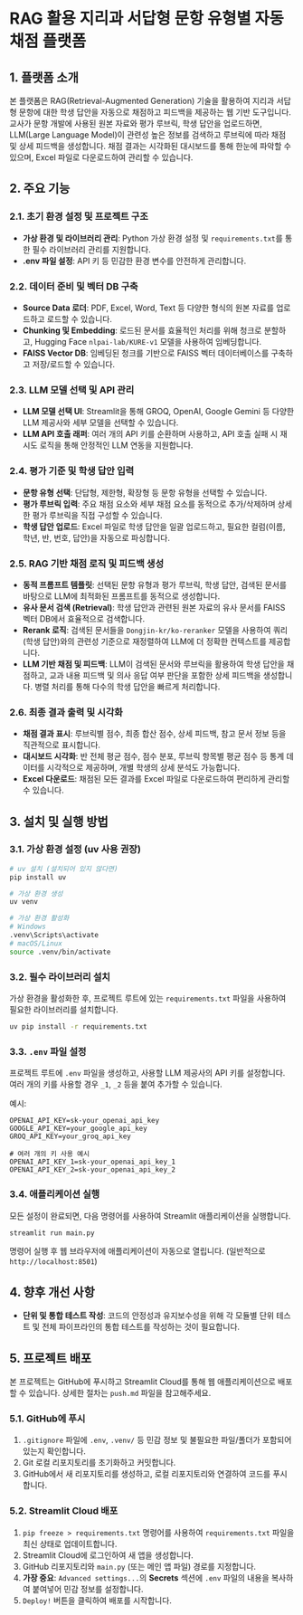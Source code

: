 # RAG 활용 지리과 서답형 문항 유형별 자동채점 플랫폼

## 1. 플랫폼 소개

본 플랫폼은 RAG(Retrieval-Augmented Generation) 기술을 활용하여 지리과 서답형 문항에 대한 학생 답안을 자동으로 채점하고 피드백을 제공하는 웹 기반 도구입니다. 교사가 문항 개발에 사용된 원본 자료와 평가 루브릭, 학생 답안을 업로드하면, LLM(Large Language Model)이 관련성 높은 정보를 검색하고 루브릭에 따라 채점 및 상세 피드백을 생성합니다. 채점 결과는 시각화된 대시보드를 통해 한눈에 파악할 수 있으며, Excel 파일로 다운로드하여 관리할 수 있습니다.

## 2. 주요 기능

### 2.1. 초기 환경 설정 및 프로젝트 구조
-   **가상 환경 및 라이브러리 관리**: Python 가상 환경 설정 및 `requirements.txt`를 통한 필수 라이브러리 관리를 지원합니다.
-   **.env 파일 설정**: API 키 등 민감한 환경 변수를 안전하게 관리합니다.

### 2.2. 데이터 준비 및 벡터 DB 구축
-   **Source Data 로더**: PDF, Excel, Word, Text 등 다양한 형식의 원본 자료를 업로드하고 로드할 수 있습니다.
-   **Chunking 및 Embedding**: 로드된 문서를 효율적인 처리를 위해 청크로 분할하고, Hugging Face `nlpai-lab/KURE-v1` 모델을 사용하여 임베딩합니다.
-   **FAISS Vector DB**: 임베딩된 청크를 기반으로 FAISS 벡터 데이터베이스를 구축하고 저장/로드할 수 있습니다.

### 2.3. LLM 모델 선택 및 API 관리
-   **LLM 모델 선택 UI**: Streamlit을 통해 GROQ, OpenAI, Google Gemini 등 다양한 LLM 제공사와 세부 모델을 선택할 수 있습니다.
-   **LLM API 호출 래퍼**: 여러 개의 API 키를 순환하며 사용하고, API 호출 실패 시 재시도 로직을 통해 안정적인 LLM 연동을 지원합니다.

### 2.4. 평가 기준 및 학생 답안 입력
-   **문항 유형 선택**: 단답형, 제한형, 확장형 등 문항 유형을 선택할 수 있습니다.
-   **평가 루브릭 입력**: 주요 채점 요소와 세부 채점 요소를 동적으로 추가/삭제하며 상세한 평가 루브릭을 직접 구성할 수 있습니다.
-   **학생 답안 업로드**: Excel 파일로 학생 답안을 일괄 업로드하고, 필요한 컬럼(이름, 학년, 반, 번호, 답안)을 자동으로 파싱합니다.

### 2.5. RAG 기반 채점 로직 및 피드백 생성
-   **동적 프롬프트 템플릿**: 선택된 문항 유형과 평가 루브릭, 학생 답안, 검색된 문서를 바탕으로 LLM에 최적화된 프롬프트를 동적으로 생성합니다.
-   **유사 문서 검색 (Retrieval)**: 학생 답안과 관련된 원본 자료의 유사 문서를 FAISS 벡터 DB에서 효율적으로 검색합니다.
-   **Rerank 로직**: 검색된 문서들을 `Dongjin-kr/ko-reranker` 모델을 사용하여 쿼리(학생 답안)와의 관련성 기준으로 재정렬하여 LLM에 더 정확한 컨텍스트를 제공합니다.
-   **LLM 기반 채점 및 피드백**: LLM이 검색된 문서와 루브릭을 활용하여 학생 답안을 채점하고, 교과 내용 피드백 및 의사 응답 여부 판단을 포함한 상세 피드백을 생성합니다. 병렬 처리를 통해 다수의 학생 답안을 빠르게 처리합니다.

### 2.6. 최종 결과 출력 및 시각화
-   **채점 결과 표시**: 루브릭별 점수, 최종 합산 점수, 상세 피드백, 참고 문서 정보 등을 직관적으로 표시합니다.
-   **대시보드 시각화**: 반 전체 평균 점수, 점수 분포, 루브릭 항목별 평균 점수 등 통계 데이터를 시각적으로 제공하며, 개별 학생의 상세 분석도 가능합니다.
-   **Excel 다운로드**: 채점된 모든 결과를 Excel 파일로 다운로드하여 편리하게 관리할 수 있습니다.

## 3. 설치 및 실행 방법

### 3.1. 가상 환경 설정 (uv 사용 권장)

```bash
# uv 설치 (설치되어 있지 않다면)
pip install uv

# 가상 환경 생성
uv venv

# 가상 환경 활성화
# Windows
.venv\Scripts\activate
# macOS/Linux
source .venv/bin/activate
```

### 3.2. 필수 라이브러리 설치

가상 환경을 활성화한 후, 프로젝트 루트에 있는 `requirements.txt` 파일을 사용하여 필요한 라이브러리를 설치합니다.

```bash
uv pip install -r requirements.txt
```

### 3.3. `.env` 파일 설정

프로젝트 루트에 `.env` 파일을 생성하고, 사용할 LLM 제공사의 API 키를 설정합니다. 여러 개의 키를 사용할 경우 `_1`, `_2` 등을 붙여 추가할 수 있습니다.

예시:

```
OPENAI_API_KEY=sk-your_openai_api_key
GOOGLE_API_KEY=your_google_api_key
GROQ_API_KEY=your_groq_api_key

# 여러 개의 키 사용 예시
OPENAI_API_KEY_1=sk-your_openai_api_key_1
OPENAI_API_KEY_2=sk-your_openai_api_key_2
```

### 3.4. 애플리케이션 실행

모든 설정이 완료되면, 다음 명령어를 사용하여 Streamlit 애플리케이션을 실행합니다.

```bash
streamlit run main.py
```

명령어 실행 후 웹 브라우저에 애플리케이션이 자동으로 열립니다. (일반적으로 `http://localhost:8501`)

## 4. 향후 개선 사항

-   **단위 및 통합 테스트 작성**: 코드의 안정성과 유지보수성을 위해 각 모듈별 단위 테스트 및 전체 파이프라인의 통합 테스트를 작성하는 것이 필요합니다.

## 5. 프로젝트 배포

본 프로젝트는 GitHub에 푸시하고 Streamlit Cloud를 통해 웹 애플리케이션으로 배포할 수 있습니다. 상세한 절차는 `push.md` 파일을 참고해주세요.

### 5.1. GitHub에 푸시

1.  `.gitignore` 파일에 `.env`, `.venv/` 등 민감 정보 및 불필요한 파일/폴더가 포함되어 있는지 확인합니다.
2.  Git 로컬 리포지토리를 초기화하고 커밋합니다.
3.  GitHub에서 새 리포지토리를 생성하고, 로컬 리포지토리와 연결하여 코드를 푸시합니다.

### 5.2. Streamlit Cloud 배포

1.  `pip freeze > requirements.txt` 명령어를 사용하여 `requirements.txt` 파일을 최신 상태로 업데이트합니다.
2.  Streamlit Cloud에 로그인하여 새 앱을 생성합니다.
3.  GitHub 리포지토리와 `main.py` (또는 메인 앱 파일) 경로를 지정합니다.
4.  **가장 중요**: `Advanced settings...`의 **Secrets** 섹션에 `.env` 파일의 내용을 복사하여 붙여넣어 민감 정보를 설정합니다.
5.  `Deploy!` 버튼을 클릭하여 배포를 시작합니다.